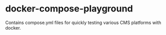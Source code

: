 # docker-compose-playground

Contains compose.yml files for quickly testing various CMS platforms with docker.
